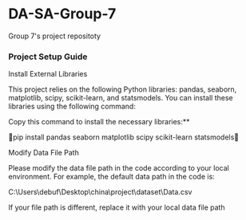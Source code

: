 # DA-SA-Group-7
Group 7's project repositoty
### Project Setup Guide

Install External Libraries

This project relies on the following Python libraries: pandas, seaborn, matplotlib, scipy, scikit-learn, and statsmodels. You can install these libraries using the following command:

Copy this command to install the necessary libraries:**

pip install pandas seaborn matplotlib scipy scikit-learn statsmodels

Modify Data File Path

Please modify the data file path in the code according to your local environment. For example, the default data path in the code is:

C:\Users\debuf\Desktop\china\project\dataset\Data.csv

If your file path is different, replace it with your local data file path
